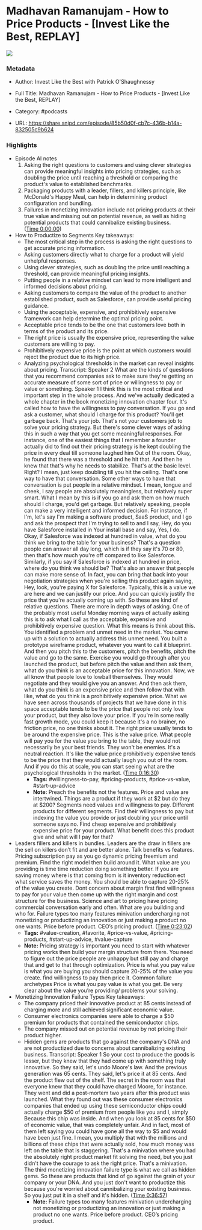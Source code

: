 # Madhavan Ramanujam - How to Price Products - [Invest Like the Best, REPLAY]

![](https://wsrv.nl/?url=https%3A%2F%2Fmegaphone.imgix.net%2Fpodcasts%2Fef669774-cccd-11ed-889b-c36caad6646f%2Fimage%2FILTB_NEW.png%3Fixlib%3Drails-4.3.1%26max-w%3D3000%26max-h%3D3000%26fit%3Dcrop%26auto%3Dformat%2Ccompress&w=100&h=100)

### Metadata

- Author: Invest Like the Best with Patrick O'Shaughnessy
- Full Title: Madhavan Ramanujam - How to Price Products - [Invest Like the Best, REPLAY]
- Category: #podcasts



- URL: https://share.snipd.com/episode/85b50d0f-cb7c-436b-b14a-832505c9b624

### Highlights

- Episode AI notes
  1. Asking the right questions to customers and using clever strategies can provide meaningful insights into pricing strategies, such as doubling the price until reaching a threshold or comparing the product's value to established benchmarks.
  2. Packaging products with a leader, fillers, and killers principle, like McDonald's Happy Meal, can help in determining product configuration and bundling.
  3. Failures in monetizing innovation include not pricing products at their true value and missing out on potential revenue, as well as hiding potential products that could cannibalize existing business. ([Time 0:00:00](https://share.snipd.com/episode-takeaways/0e7218e6-ec64-4448-b982-92550e6d94bc))
- How to Productize to Segments
  Key takeaways:
  - The most critical step in the process is asking the right questions to get accurate pricing information.
  - Asking customers directly what to charge for a product will yield unhelpful responses.
  - Using clever strategies, such as doubling the price until reaching a threshold, can provide meaningful pricing insights.
  - Putting people in a relative mindset can lead to more intelligent and informed decisions about pricing.
  - Asking customers to compare the value of the product to another established product, such as Salesforce, can provide useful pricing guidance.
  - Using the acceptable, expensive, and prohibitively expensive framework can help determine the optimal pricing point.
  - Acceptable price tends to be the one that customers love both in terms of the product and its price.
  - The right price is usually the expensive price, representing the value customers are willing to pay.
  - Prohibitively expensive price is the point at which customers would reject the product due to its high price.
  - Analyzing psychological thresholds in the market can reveal insights about pricing.
  Transcript:
  Speaker 2
  What are the kinds of questions that you recommend companies ask to make sure they're getting an accurate measure of some sort of price or willingness to pay or value or something.
  Speaker 1
  I think this is the most critical and important step in the whole process. And we've actually dedicated a whole chapter in the book monetizing innovation chapter four. It's called how to have the willingness to pay conversation. If you go and ask a customer, what should I charge for this product? You'll get garbage back. That's your job. That's not your customers job to solve your pricing strategy. But there's some clever ways of asking this in such a way that you get some meaningful responses. For instance, one of the easiest things that I remember a founder actually did to find out their pricing strategy is he kept doubling the price in every deal till someone laughed him Out of the room. Okay, he found that there was a threshold and he hit that. And then he knew that that's why he needs to stabilize. That's at the basic level. Right? I mean, just keep doubling till you hit the ceiling. That's one way to have that conversation. Some other ways to have that conversation is put people in a relative mindset. I mean, tongue and cheek, I say people are absolutely meaningless, but relatively super smart. What I mean by this is if you go and ask them on how much should I charge, you'd get garbage. But relatively speaking, people can make a very intelligent and informed decision. For instance, if I'm, let's say I'm making a software product, SaaS product, and I go and ask the prospect that I'm trying to sell to and I say, Hey, do you have Salesforce installed in Your install base and say, Yes, I do. Okay, if Salesforce was indexed at hundred in value, what do you think we bring to the table for your business? That's a question people can answer all day long, which is if they say it's 70 or 80, then that's how much you're off compared to like Salesforce. Similarly, if you say if Salesforce is indexed at hundred in price, where do you think we should be? That's also an answer that people can make more sense of. In fact, you can bring that back into your negotiation strategies when you're selling this product again saying, Hey, look, you're paying X for Salesforce. Typically, this is a value we are here and we can justify our price. And you can quickly justify the price that you're actually coming up with. So these are kind of relative questions. There are more in depth ways of asking. One of the probably most useful Monday morning ways of actually asking this is to ask what I call as the acceptable, expensive and prohibitively expensive question. What this means is think about this. You identified a problem and unmet need in the market. You came up with a solution to actually address this unmet need. You built a prototype wireframe product, whatever you want to call it blueprint. And then you pitch this to the customers, pitch the benefits, pitch the value and go to the same. Exercise you would go through after you launched the product, but before pitch the value and then ask them, what do you think is an acceptable price for this innovation. Now, we all know that people love to lowball themselves. They would negotiate and they would give you an answer. And then ask them, what do you think is an expensive price and then follow that with like, what do you think is a prohibitively expensive price. What we have seen across thousands of projects that we have done in this space acceptable tends to be the price that people not only love your product, but they also love your price. If you're in some really fast growth mode, you could keep it because it's a no brainer, no friction price, no one thinks about it. The right price usually tends to be around the expensive price. This is the value price. What people will pay you for the value you bring to the table, they would not necessarily be your best friends. They won't be enemies. It's a neutral reaction. It's like the value price prohibitively expensive tends to be the price that they would actually laugh you out of the room. And if you do this at scale, you can start seeing what are the psychological thresholds in the market. ([Time 0:16:30](https://share.snipd.com/snip/53b5cd0d-f5bb-48f3-b879-8351427cb0ea))
    - **Tags:** #willingness-to-pay, #pricing-products, #price-vs-value, #start-up-advice
    - **Note:** Preach the benefits not the features. Price and value are intertwined. Things are a product if they work at $2 but do they at $200? Segments need values and willingness to pay. Different products for different segments. Find their willingness to pay but indexing the value you provide or just doubling your price until someone says no. Find cheap expensive and prohibitively expensive price for your product. What benefit does this product give and what will I pay for that?
- Leaders fillers and killers in bundles. Leaders are the draw in fillers are the sell on killers don’t fit and are better alone. Talk benefits vs features. Pricing subscription pay as you go dynamic pricing freemium and premium. Find the right model then build around it. What value are you providing is time time reduction doing something better. If you are saving money where is that coming from is it inventory reduction ect what service saves the money. You should be able to capture 20-25% of the value you create. Dont concern about margin first find willingness to pay for your value then come up with the right margin and cost structure for the business. Science and art to pricing have pricing commercial conversation early and often. What are you building and who for.
  Failure types too many features minivation undercharging not monetizing or productizing an innovation or just making a product no one wants. Price before product. CEO’s pricing product. ([Time 0:23:02](https://share.snipd.com/snip/007c2fc3-f0d4-4742-a6c2-4668cf620971))
    - **Tags:** #value-creation, #favorite, #price-vs-value, #pricing-products, #start-up-advice, #value-capture
    - **Note:** Pricing strategy is important you need to start with whatever pricing works then build your margin structure from there. You need to figure out the price people are unhappy but still pay and charge that and get to that through optimization. Price is what you pay value is what you are buying you should capture 20-25% of the value you create. find willingness to pay then price it. Common failure archetypes
      Price is what you pay value is what you get. Be very clear about the value you’re providing/ problems your solving.
- Monetizing Innovation Failure Types
  Key takeaways:
  - The company priced their innovative product at 85 cents instead of charging more and still achieved significant economic value.
  - Consumer electronics companies were able to charge a $50 premium for products that contained the semiconductor chips.
  - The company missed out on potential revenue by not pricing their product higher.
  - Hidden gems are products that go against the company's DNA and are not productized due to concerns about cannibalizing existing business.
  Transcript:
  Speaker 1
  So your cost to produce the goods is lesser, but they knew that they had come up with something truly innovative. So they said, let's undo Moore's law. And the previous generation was 65 cents. They said, let's price it at 85 cents. And the product flew out of the shelf. The secret in the room was that everyone knew that they could have charged Moore, for instance. They went and did a post-mortem two years after this product was launched. What they found out was these consumer electronics companies that ended up using these semiconductor chips could actually charge $50 of premium from people like you and I, simply Because this chip was inside. And when you look at 85 cents for $50 of economic value, that was completely unfair. And in fact, most of them left saying you could have gone all the way to $5 and would have been just fine. I mean, you multiply that with the millions and billions of these chips that were actually sold, how much money was left on the table that is staggering. That's a minivation where you had the absolutely right product market fit solving the need, but you just didn't have the courage to ask the right price. That's a minivation. The third monetizing innovation failure type is what we call as hidden gems. So these are products that kind of go against the grain of your company or your DNA. And you just don't want to productize this because you're worried about cannibalizing your existing business. So you just put it in a shelf and it's hidden. ([Time 0:36:57](https://share.snipd.com/snip/98b3d2fd-cf5d-4cdd-896c-188b03746764))
    - **Note:** Failure types too many features minivation undercharging not monetizing or productizing an innovation or just making a product no one wants. Price before product. CEO’s pricing product.
